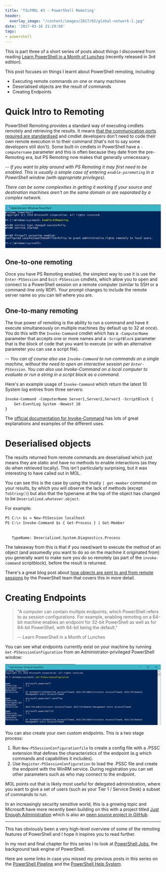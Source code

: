 ```yaml
---
title: 'TILFMOL #3 - PowerShell Remoting'
header:
  overlay_image: "/content/images/2017/02/global-network-1.jpg"
date: '2017-03-16 21:29:50'
tags:
- powershell
---
```

This is part three of a short series of posts about things I discovered from reading [Learn PowerShell in a Month of Lunches](https://www.manning.com/books/learn-windows-powershell-in-a-month-of-lunches-third-edition) (recently released in 3rd edition).

This post focuses on things I learnt about PowerShell remoting, including:

- Executing remote commands on one or many machines
- Deserialised objects are the result of commands
- Creating Endpoints

# Quick Intro to Remoting

PowerShell Remoting provides a standard way of executing cmdlets remotely and retrieving the results. It means [that the communication ports required are standardised](https://blogs.msdn.microsoft.com/wmi/2009/07/22/new-default-ports-for-ws-management-and-powershell-remoting/) and cmdlet developers don't need to code their own remote execution in to their command (that's not to say some developers still don't). Some built-in cmdlets in PowerShell have a `-computername` parameter and this is often because they date from the pre-Remoting era, but PS Remoting now makes that generally unnecessary.

*-- If you want to play around with PS Remoting it may first need to be enabled. This is usually a simple case of entering `enable-psremoting` in a PowerShell window (with appropriate privileges).*

*There can be some complexities in getting it working if your source and destination machines aren't on the same domain or are separated by a complex network.*

![Enabling PowerShell Remoting](/content/images/2017/03/Enable-PSRemoting.png)

## One-to-one remoting

Once you have PS Remoting enabled, the simplest way to use it is use the `Enter-PSSession` and `Exit-PSSession` cmdlets, which allow you to open and connect to a PowerShell session on a remote computer (similar to SSH or a command-line only RDP). Your prompt changes to include the remote server name so you can tell where you are.

## One-to-many remoting

The true power of remoting is the ability to run a command and have it execute simultaneously on multiple machines (by default up to 32 at once). You do this with the `Invoke-Command` cmdlet which has a `-ComputerName` parameter that accepts one or more names and a `-ScriptBlock` parameter that is the block of code that you want to execute (or with an alternative parameter you can use a script file). 

*-- You can of course also use `Invoke-Command` to run commands on a single machine, without the need to open an interactive session per `Enter-PSSession`. You can also use Invoke-Command on a local computer to evaluate or run a string in a script block as a command.*

Here's an example usage of `Invoke-Command` which return the latest 10 System log entries from three servers:
```
Invoke-Command -ComputerName Server1,Server2,Server3 -ScriptBlock { 
    Get-EventLog System -Newest 10
}
```

The [official documentation for Invoke-Command](https://msdn.microsoft.com/en-us/powershell/reference/5.1/microsoft.powershell.core/invoke-command) has lots of great explanations and examples of the different uses.

# Deserialised objects

The results returned from remote commands are deserialised which just means they are static and have no methods to enable interactions (as they do when retrieved locally). This isn't particularly surprising, but it was interesting to have called out in MOL.

You can see this is the case by using the trusty `| get-member` command on your results, by which you will observe the lack of methods (except `ToString()`) but also that the typename at the top of the object has changed to be `Deserialized.whatever.object`. 

For example:

```
PS C:\> $s = New-PSSession localhost
PS C:\> Invoke-Command $s { Get-Process } | Get-Member


   TypeName: Deserialized.System.Diagnostics.Process
```

The takeaway from this is that if you need/want to execute the method of an object (and assumedly you want to do so on the machine it originated from) you generally want to make sure you do so remotely (as part of the `invoke-command` scriptblock), before the result is returned.

There's a great blog post about [how objects are sent to and from remote sessions](https://blogs.msdn.microsoft.com/powershell/2010/01/07/how-objects-are-sent-to-and-from-remote-sessions/) by the PowerShell team that covers this in more detail.

# Creating Endpoints

> "A computer can contain multiple endpoints, which PowerShell refers to as session configurations. For example, enabling remoting on a 64-bit machine enables an endpoint for 32-bit PowerShell as well as for 64-bit PowerShell, with 64-bit being the default." 
>
> -- Learn PowerShell in a Month of Lunches

You can see what endpoints currently exist on your machine by running `Get-PSSessionConfiguration` from an Administrator-privileged PowerShell window: 

![](/content/images/2017/03/PowerShell-Endpoints.png)

You can also create your own custom endpoints. This is a two stage process:

1. Run `New-PSSessionConfigurationfile` to create a config file with a .PSSC extension that defines the characteristics of the endpoint (e.g which commands and capabilities it includes).
2. Use `Register-PSSessionConfiguration` to load the .PSSC file and create the endpoint with the WinRM service. During registration you can set other parameters such as who may connect to the endpoint.

MOL points out that is likely most useful for delegated administration, where you want to give a set of users (such as your Tier 1 / Service Desk) a subset of commands to run.

In an increasingly security sensitive world, this is a growing topic and Microsoft have more recently been building on this with a project titled [Just Enough Administration](https://msdn.microsoft.com/en-us/powershell/jea/overview) which is also an [open source project in GitHub](https://github.com/PowerShell/JEA).

---
This has obviously been a very high-level overview of some of the remoting features of PowerShell and I hope it inspires you to read further. 

In my next and final chapter for this series I to look at [PowerShell Jobs](http://wragg.io/tilfmol-4-powershell-jobs/), the background task engine of PowerShell.

Here are some links in case you missed my previous posts in this series on the [PowerShell Pipeline](http://wragg.io/tilfmol1-the-powershell-pipeline/) and the [PowerShell Help System](http://wragg.io/tilfmol-2-powershell-help/).

